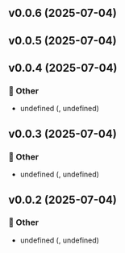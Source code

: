 
## v0.0.6 (2025-07-04)


## v0.0.5 (2025-07-04)


## v0.0.4 (2025-07-04)

### 🔹 Other
- undefined (, undefined)


## v0.0.3 (2025-07-04)

### 🔹 Other
- undefined (, undefined)


## v0.0.2 (2025-07-04)

### 🔹 Other
- undefined (, undefined)

